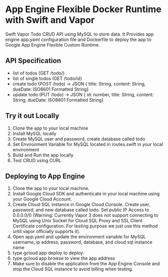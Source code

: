 # App Engine Flexible Docker Runtime with Swift and Vapor
Swift Vapor Todo CRUD API using MySQL to store data. It Provides app engine app.yaml configuration file and Dockerfile to deploy the app to Google App Engine Flexible Custom Runtime.

## API Specification
- list of todos (GET /todo/)
- list of single todos (GET /todo/id)
- create todo (POST /todo) -> JSON { title: String, content: String, dueDate: ISO8601 Formatted String}
- update todo (PUT /todo) -> JSON { id: number, title: String, content: String, dueDate: ISO8601 Formatted String}


## Try it out Locally
1. Clone the app to your local machine
2. Install MySQL locally
3. Create MySQL user and password, create database called todo
3. Set Environment Variable for MySQL located in routes.swift in your local environment
4. Build and Run the app locally
5. Test CRUD using CURL

## Deploying to App Engine

1. Clone the app to your local machine.
2. Install Google Cloud SDK and authenticate in your local machine using your Google Cloud Account.
3. Create Cloud SQL instance in Google Cloud Console. Create user, password, and new database called todo. Set public IP Access to 0.0.0.0/0 (Warning:  Currently Vapor 3 does not support connecting to MySQL using Unix Socket for Cloud SQL Proxy and SSL Client Certificate configuration. For testing purpose we just use this method until vapor officially supports it).
4. Open app.yaml and update the environment variable for MySQL username, ip address, password, database, and cloud sql instance name
5. type gcloud app deploy to deploy.
6. type gcloud app browse to view the app address
6. Make sure to disable the application from the App Engine Console  and stop the Cloud SQL instance to avoid billing when testing.
